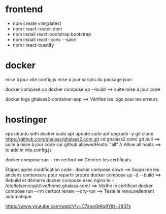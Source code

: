 # frontend

- npm create vite@latest
- npm i react-router-dom
- npm install react-bootstrap bootstrap
- npm install react-icons --save
- npm i react-toastify

# docker

mise à jour vite.config.js
mise à jour scripts du package.json

docker compose up
docker compose up --build ==> suite mise à jour code

docker logs ghalass2-container-app ==> Vérifiez les logs pour les erreurs

# hostinger

vps ubuntu with docker
sudo apt update
sudo apt upgrade -y
git clone https://github.com/ghalass/ghalass2.com.git
cd ghalass2.com/
git pull ==> suite à mise à jour code sur github
allowedHosts: "all" // Allow all hosts ==> to add in vite.config.js

docker compose run --rm certbot ==> Générer les certificats

Étapes après modification code :
docker compose down ==> Supprime les anciens conteneurs pour repartir propre
docker compose up -d --build ==> Rebuild et démarre
docker compose exec nginx ls -l /etc/letsencrypt/live/home.ghalass.com/ ==> Vérifie le certificat
docker compose run --rm certbot renew --dry-run ==> Teste le renouvellement automatique

https://www.youtube.com/watch?v=C7aooGtKq8Y&t=2837s

